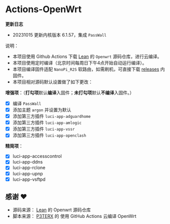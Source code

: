 # Actions-OpenWrt

**更新日志**
- 20231015 更新内核版本 6.1.57，集成 `PassWall`

说明：
- 本项目使用 Github Actions 下载 [Lean](https://github.com/coolsnowwolf/lede) 的 `Openwrt` 源码仓库，进行云编译。
- 本项目使用定时编译（北京时间每周日下午4点开始自动运行编译）。
- 本项目编译固件适配 `NanoPi_R2S` 软路由，如需刷机，可直接下载 [releases](https://github.com/kaikai8191/OpenWrt-R2S/releases/latest) 内固件。
- 本项目相对源码默认设置做了如下更改：

**增强项**：（**打勾项**默认**编译**入固件；**未打勾项**默认**不编译**入固件。）
  - [x] 编译 `PassWall`
  - [x] 添加主题 `argon` 并设置为默认
  - [x] 添加第三方插件 `luci-app-adguardhome`
  - [x] 添加第三方插件 `luci-app-amlogic`
  - [x] 添加第三方插件 `luci-app-vssr`
  - [x] 添加第三方插件 `luci-app-openclash`

**精简项**：
  - [x] luci-app-accesscontrol
  - [x] luci-app-ddns
  - [x] luci-app-rclone
  - [x] luci-app-upnp
  - [x] luci-app-vsftpd

## 感谢 ❤️
- 源码来源： [Lean](https://github.com/coolsnowwolf/lede) 的 Openwrt 源码仓库
- 脚本来源： [P3TERX](https://github.com/P3TERX/Actions-OpenWrt) 的 使用 GitHub Actions 云编译 OpenWrt
